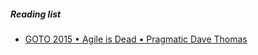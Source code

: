 
##### Reading list
- [GOTO 2015 • Agile is Dead • Pragmatic Dave Thomas](https://youtu.be/a-BOSpxYJ9M)
